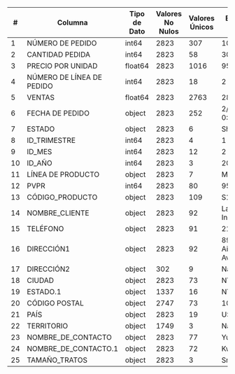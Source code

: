 | #  | Columna                    | Tipo de Dato | Valores No Nulos | Valores Únicos | Ejemplo de Valor         |
|----|----------------------------|--------------|------------------|----------------|--------------------------|
| 1  | NÚMERO DE PEDIDO           | int64        | 2823             | 307            | 10107                    |
| 2  | CANTIDAD PEDIDA            | int64        | 2823             | 58             | 30                       |
| 3  | PRECIO POR UNIDAD          | float64      | 2823             | 1016           | 95.7                     |
| 4  | NÚMERO DE LÍNEA DE PEDIDO  | int64        | 2823             | 18             | 2                        |
| 5  | VENTAS                     | float64      | 2823             | 2763           | 2871.0                   |
| 6  | FECHA DE PEDIDO            | object       | 2823             | 252            | 2/24/2003 0:00           |
| 7  | ESTADO                     | object       | 2823             | 6              | Shipped                  |
| 8  | ID_TRIMESTRE               | int64        | 2823             | 4              | 1                        |
| 9  | ID_MES                     | int64        | 2823             | 12             | 2                        |
| 10 | ID_AÑO                     | int64        | 2823             | 3              | 2003                     |
| 11 | LÍNEA DE PRODUCTO          | object       | 2823             | 7              | Motorcycles              |
| 12 | PVPR                       | int64        | 2823             | 80             | 95                       |
| 13 | CÓDIGO_PRODUCTO            | object       | 2823             | 109            | S10_1678                 |
| 14 | NOMBRE_CLIENTE             | object       | 2823             | 92             | Land of Toys Inc.        |
| 15 | TELÉFONO                   | object       | 2823             | 91             | 2125557818               |
| 16 | DIRECCIÓN1                 | object       | 2823             | 92             | 897 Long Airport Avenue  |
| 17 | DIRECCIÓN2                 | object       | 302              | 9              | NaN                      |
| 18 | CIUDAD                     | object       | 2823             | 73             | NYC                      |
| 19 | ESTADO.1                   | object       | 1337             | 16             | NY                       |
| 20 | CÓDIGO POSTAL              | object       | 2747             | 73             | 10022                    |
| 21 | PAÍS                       | object       | 2823             | 19             | USA                      |
| 22 | TERRITORIO                 | object       | 1749             | 3              | NaN                      |
| 23 | NOMBRE_DE_CONTACTO         | object       | 2823             | 77             | Yu                       |
| 24 | NOMBRE_DE_CONTACTO.1       | object       | 2823             | 72             | Kwai                     |
| 25 | TAMAÑO_TRATOS              | object       | 2823             | 3              | Small                    |
